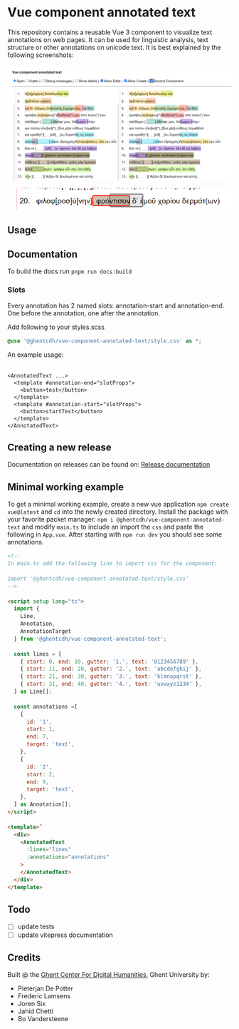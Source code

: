 # Vue component annotated text

This repository contains a reusable Vue 3 component to visualize text annotations on web pages. It can be used for
linguistic analysis, text structure or other annotations on unicode text. It is best explained by the following
screenshots:

![Annotations](docs/annotations.png)

![Edit](docs/editAnnotation.png)

## Usage

## Documentation

To build the docs run `pnpm run docs:build`

### Slots

Every annotation has 2 named slots: annotation-start and annotation-end. One before the annotation, one after the
annotation.

Add following to your styles.scss

```scss
@use '@ghentcdh/vue-component-annotated-text/style.css' as *;
```

An example usage:

```vue

<AnnotatedText ...>
  <template #annotation-end="slotProps">
    <button>test</button>
  </template>
  <template #annotation-start="slotProps">
    <button>startTest</button>
  </template>
</AnnotatedText>
```

## Creating a new release

Documentation on releases can be found
on: [Release documentation](https://ghentcdh.github.io/vue_component_annotated_text/release/)

## Minimal working example

To get a minimal working example, create a new vue application `npm create vue@latest` and `cd` into the newly created
directory. Install the package with your favorite packet manager:  `npm i @ghentcdh/vue-component-annotated-text` and
modify `main.ts` to include an import the `css` and paste the following in `App.vue`. After starting with `npm run dev`
you should see some annotations.

````html
<!-- 
In main.ts add the following line to import css for the component:

import '@ghentcdh/vue-component-annotated-text/style.css'
-->

<script setup lang="ts">
  import {
    Line,
    Annotation,
    AnnotationTarget
  } from '@ghentcdh/vue-component-annotated-text';

  const lines = [
    { start: 0, end: 10, gutter: '1.', text: '0123456789' },
    { start: 11, end: 20, gutter: '2.', text: 'abcdefghij' },
    { start: 21, end: 30, gutter: '3.', text: 'klmnopqrst' },
    { start: 31, end: 40, gutter: '4.', text: 'uvwxyz1234' },
  ] as Line[];

  const annotations =[
    {
      id: '1',
      start: 1,
      end: 7,
      target: 'text',
    },
    {
      id: '2',
      start: 2,
      end: 9,
      target: 'text',
    },
  ] as Annotation[];
</script>

<template>˜
  <div>
    <AnnotatedText
      :lines="lines"
      :annotations="annotations"
    >
    </AnnotatedText>
  </div>
</template>
````

## Todo

- [ ] update tests
- [ ] update vitepress documentation

## Credits

Built @ the [Ghent Center For Digital Humanities](https://www.ghentcdh.ugent.be/), Ghent University by:

* Pieterjan De Potter
* Frederic Lamsens
* Joren Six
* Jahid Chetti
* Bo Vandersteene
